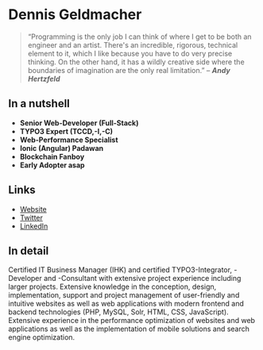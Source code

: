 # Dennis Geldmacher

> “Programming is the only job I can think of where I get to be both an engineer and an artist. There's an incredible, rigorous, technical element to it, which I like because you have to do very precise thinking. On the other hand, it has a wildly creative side where the boundaries of imagination are the only real limitation.” – ***Andy Hertzfeld***

## In a nutshell

- **Senior Web-Developer (Full-Stack)**
- **TYPO3 Expert (TCCD,-I,-C)**
- **Web-Performance Specialist**
- **Ionic (Angular) Padawan**
- **Blockchain Fanboy**
- **Early Adopter asap**

## Links

- [Website](https://dennis.geldmacher.dev)
- [Twitter](https://twitter.com/tooArr)
- [LinkedIn](https://www.linkedin.com/in/geldmacherdennis/)

## In detail

Certified IT Business Manager (IHK) and certified TYPO3-Integrator, -Developer and -Consultant with extensive project experience including larger projects. Extensive knowledge in the conception, design, implementation, support and project management of user-friendly and intuitive websites as well as web applications with modern frontend and backend technologies (PHP, MySQL, Solr, HTML, CSS, JavaScript). Extensive experience in the performance optimization of websites and web applications as well as the implementation of mobile solutions and search engine optimization.
